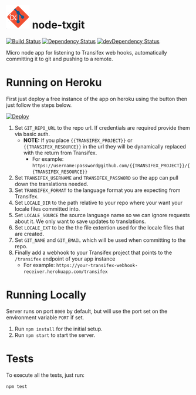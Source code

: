 ![App Logo](https://raw.githubusercontent.com/CoursePark/node-txgit/master/app/media/logo-small.png) node-txgit
=========================
[![Build Status](https://travis-ci.org/CoursePark/node-txgit.svg?branch=master)](https://travis-ci.org/CoursePark/node-txgit)
[![Dependency Status](https://david-dm.org/CoursePark/node-txgit.svg)](https://david-dm.org/CoursePark/node-txgit)
[![devDependency Status](https://david-dm.org/CoursePark/node-txgit/dev-status.svg)](https://david-dm.org/CoursePark/node-txgit#info=devDependencies)

Micro node app for listening to Transifex web hooks, automatically committing it to git and pushing to a remote.

# Running on Heroku

First just deploy a free instance of the app on heroku using the button then just follow the steps below. 

[![Deploy](https://www.herokucdn.com/deploy/button.png)](https://heroku.com/deploy)

1. Set `GIT_REPO_URL` to the repo url. If credentials are required provide them via basic auth.
	- **NOTE:** If you place `{{TRANSIFEX_PROJECT}}` or `{{TRANSIFEX_RESOURCE}}` in the url they will be dynamically replaced with the return from Transifex.
		- For example: `https://username:password@github.com/{{TRANSIFEX_PROJECT}}/{{TRANSIFEX_RESOURCE}}`
1. Set `TRANSIFEX_USERNAME` and `TRANSIFEX_PASSWORD` so the app can pull down the translations needed.
1. Set `TRANSIFEX_FORMAT` to the language format you are expecting from Transifex.
1. Set `LOCALE_DIR` to the path relative to your repo where your want your locale files committed into.
1. Set `LOCALE_SOURCE` the source language name so we can ignore requests about it. We only want to save updates to translations.
1. Set `LOCALE_EXT` to be the the file extention used for the locale files that are created.
1. Set `GIT_NAME` and `GIT_EMAIL` which will be used when committing to the repo.
1. Finally add a webhook to your Transifex project that points to the `/transifex` endpoint of your app instance
	- For example: `https://your-transifex-webhook-receiver.herokuapp.com/transifex`

# Running Locally

Server runs on port `8000` by default, but will use the port set
on the environment variable `PORT` if set.

1. Run `npm install` for the initial setup.
1. Run `npm start` to start the server.

# Tests

To execute all the tests, just run:

```
npm test
```
